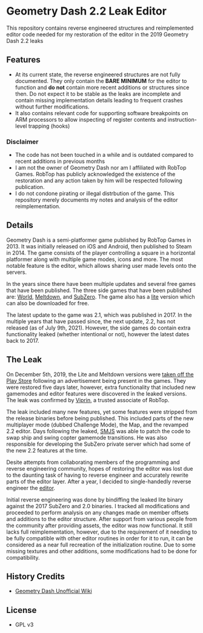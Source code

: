 # Geometry Dash 2.2 Leak Editor 
This repository contains reverse engineered structures and reimplemented editor code needed for my restoration of the editor in the 2019 Geometry Dash 2.2 leaks


## Features
- At its current state, the reverse engineered structures are not fully documented.  They only contain the __BARE MINIMUM__ for the editor to function and **do not** contain more recent additions or structures since then.  Do not expect it to be stable as the leaks are incomplete and contain missing implementation details leading to frequent crashes without further modifications.  
- It also contains relevant code for supporting software breakpoints on ARM processors to allow inspecting of register contents and instruction-level trapping (hooks)

### Disclaimer
- The code has not been touched in a while and is outdated compared to recent additions in previous months
- I am not the owner of Geometry Dash nor am I affiliated with RobTop Games.  RobTop has publicly acknowledged the existence of the restoration and any action taken by him will be respected following publication.  
- I do not condone pirating or illegal distrbution of the game.  This repository merely documents my notes and analysis of the editor reimplementation.

## Details
Geometry Dash is a semi-platformer game published by RobTop Games in 2013.  It was initially released on iOS and Android, then published to Steam in 2014.  The game consists of the player controlling a square in a horizontal platformer along with multiple game modes, icons and more.  The most notable feature is the editor, which allows sharing user made levels onto the servers.

In the years since there have been multiple updates and several free games that have been published.  The three side games that have been published are: [World](https://play.google.com/store/apps/details?id=com.robtopx.geometrydashworld&hl=en_US&gl=US), [Meltdown](https://play.google.com/store/apps/details?id=com.robtopx.geometrydashmeltdown&hl=en_US&gl=US), and [SubZero](https://play.google.com/store/apps/details?id=com.robtopx.geometrydashsubzero&hl=en_US&gl=US).  The game also has a [lite](https://play.google.com/store/apps/details?id=com.robtopx.geometryjumplite&hl=en_US&gl=US) version which can also be downloaded for free.

The latest update to the game was 2.1, which was published in 2017.  In the multiple years that have passed since, the next update, 2.2, has not released (as of July 9th, 2021).  However, the side games do contain extra functionality leaked (whether intentional or not), however the latest dates back to 2017.

## The Leak
On December 5th, 2019, the Lite and Meltdown versions were [taken off the Play Store](https://twitter.com/RobTopGames/status/1202556326330675200?s=19) following an advertisement being present in the games.  They were restored five days later, however, extra functionality that included new gamemodes and editor features were discovered in the leaked versions.  The leak was confirmed by [Viprin](https://twitter.com/vipringd/status/1204878660282601473?s=20), a trusted associate of RobTop.  

The leak included many new features, yet some features were stripped from the release binaries before being published.  This included parts of the new multiplayer mode (dubbed Challenge Mode), the Map, and the revamped 2.2 editor.  Days following the leaked, [SMJS](https://www.youtube.com/channel/UClXb1w9vSL3Z0V-mUbudOnw) was able to patch the code to swap ship and swing copter gamemode transitions.  He was also responsible for developing the SubZero private server which had some of the new 2.2 features at the time.  

Desite attempts from collaborating members of the programming and reverse engineering community, hopes of restoring the editor was lost due to the daunting task of having to reverse engineer and accurately rewrite parts of the editor layer.  After a year, I decided to single-handedly reverse engineer the [editor](https://www.youtube.com/watch?v=JzAEiaySqTM). 

Initial reverse engineering was done by bindiffing the leaked lite binary against the 2017 SubZero and 2.0 binaries.  I tracked all modifications and proceeded to perform analysis on any changes made on member offsets and additions to the editor structure.  After support from various people from the community after providing assets, the editor was now functional.  It still lacks full reimplementation, however, due to the requirement of it needing to be fully compatible with other editor routines in order for it to run, it can be considered as a near full recreation of the initialization routine.  Due to some missing textures and other additions, some modifications had to be done for compatibility.

## History Credits
- [Geometry Dash Unofficial Wiki](https://geometry-dash.fandom.com/wiki/Update_2.2)

## License
- GPL v3

